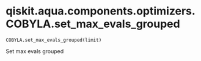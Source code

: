 # qiskit.aqua.components.optimizers.COBYLA.set\_max\_evals\_grouped

`COBYLA.set_max_evals_grouped(limit)`

Set max evals grouped
